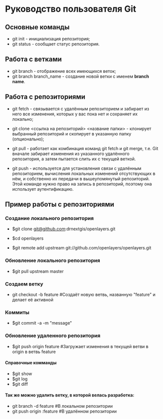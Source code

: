 # Руководство пользователя Git
## Основные команды
* git init - инициализация репозитория;
* git status - сообщает статус репозитория.

## Работа с ветками
* git branch - отображение всех имеющихся веток;
* git branch branch_name - создание новой ветки с именем __branch name__.

## Работа с репозиториями

* git fetch - связывается с удалённым репозиторием и забирает из него все изменения, которых у вас пока нет и сохраняет их локально;

* git clone <ссылка на репозиторий> <название папки> - клонирует выбранный репозиторий и скопирует в указанную папку (опционально);

* git pull - работает как комбинация команд git fetch и git merge, т.е. Git вначале забирает изменения из указанного удалённого репозитория, а затем пытается слить их с текущей веткой.

* git push - используется для установления связи с удалённым репозиторием, вычисления локальных изменений отсутствующих в нём, и собственно их передачи в вышеупомянутый репозиторий. Этой команде нужно право на запись в репозиторий, поэтому она использует аутентификацию.

## Пример работы с репозиториями

### Создание локального репозитория
* $git clone git@github.com:drnextgis/openlayers.git

* $cd openlayers

* $git remote add upstream  git://github.com/openlayers/openlayers.git

### Обновление локального репозитория
* $git pull upstream master

### Создаем ветку
* git checkout -b feature #Создаёт новую ветвь, названную "feature" и делает её активной

### Коммиты
* $git commit -a -m "message"

### Обновление удаленного репозитория
* $git push origin feature #Загружает изменения в текущей ветви в origin в ветвь feature

#### Справочные комманды
* $git show  
* $git log   
* $git diff

#### Так же можно удалить ветку, в которой велась разработка:  
* git branch -d feature #В локальном репозитории   
* git push origin :feature #В удалённом репозитории
